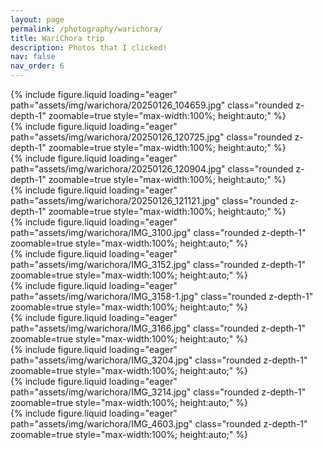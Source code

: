 ```yaml
---
layout: page
permalink: /photography/warichora/
title: WariChora trip
description: Photos that I clicked!
nav: false
nav_order: 6
---
```


<div class="row mt-3">
    <div class="col-sm mt-3 mt-md-0">
        {% include figure.liquid loading="eager" path="assets/img/warichora/20250126_104659.jpg" class="rounded z-depth-1" zoomable=true style="max-width:100%; height:auto;" %}
    </div>
</div>

<div class="row mt-3">
    <div class="col-sm mt-3 mt-md-0">
        {% include figure.liquid loading="eager" path="assets/img/warichora/20250126_120725.jpg" class="rounded z-depth-1" zoomable=true style="max-width:100%; height:auto;" %}
    </div>
</div>

<div class="row mt-3">
    <div class="col-sm mt-3 mt-md-0">
        {% include figure.liquid loading="eager" path="assets/img/warichora/20250126_120904.jpg" class="rounded z-depth-1" zoomable=true style="max-width:100%; height:auto;" %}
    </div>
</div>

<div class="row mt-3">
    <div class="col-sm mt-3 mt-md-0">
        {% include figure.liquid loading="eager" path="assets/img/warichora/20250126_121121.jpg" class="rounded z-depth-1" zoomable=true style="max-width:100%; height:auto;" %}
    </div>
</div>

<div class="row mt-3">
    <div class="col-sm mt-3 mt-md-0">
        {% include figure.liquid loading="eager" path="assets/img/warichora/IMG_3100.jpg" class="rounded z-depth-1" zoomable=true style="max-width:100%; height:auto;" %}
    </div>
</div>

<div class="row mt-3">
    <div class="col-sm mt-3 mt-md-0">
        {% include figure.liquid loading="eager" path="assets/img/warichora/IMG_3152.jpg" class="rounded z-depth-1" zoomable=true style="max-width:100%; height:auto;" %}
    </div>
</div>

<div class="row mt-3">
    <div class="col-sm mt-3 mt-md-0">
        {% include figure.liquid loading="eager" path="assets/img/warichora/IMG_3158-1.jpg" class="rounded z-depth-1" zoomable=true style="max-width:100%; height:auto;" %}
    </div>
</div>

<div class="row mt-3">
    <div class="col-sm mt-3 mt-md-0">
        {% include figure.liquid loading="eager" path="assets/img/warichora/IMG_3166.jpg" class="rounded z-depth-1" zoomable=true style="max-width:100%; height:auto;" %}
    </div>
</div>

<div class="row mt-3">
    <div class="col-sm mt-3 mt-md-0">
        {% include figure.liquid loading="eager" path="assets/img/warichora/IMG_3204.jpg" class="rounded z-depth-1" zoomable=true style="max-width:100%; height:auto;" %}
    </div>
</div>

<div class="row mt-3">
    <div class="col-sm mt-3 mt-md-0">
        {% include figure.liquid loading="eager" path="assets/img/warichora/IMG_3214.jpg" class="rounded z-depth-1" zoomable=true style="max-width:100%; height:auto;" %}
    </div>
</div>

<div class="row mt-3">
    <div class="col-sm mt-3 mt-md-0">
        {% include figure.liquid loading="eager" path="assets/img/warichora/IMG_4603.jpg" class="rounded z-depth-1" zoomable=true style="max-width:100%; height:auto;" %}
    </div>
</div>